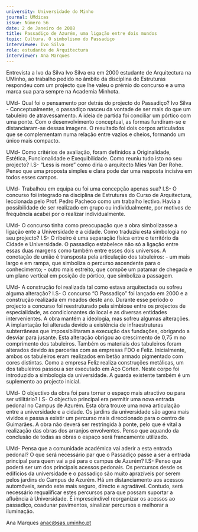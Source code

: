 ```yaml
---
university: Universidade do Minho
journal: UMdicas
issue: Número 56
date: 2 de Janeiro de 2008
title: Passadiço de Azurém, uma ligação entre dois mundos
topic: Cultura. O simbolismo do Passadiço
interviewee: Ivo Silva 
role: estudante de Arquitectura
interviewer: Ana Marques
---
```




Entrevista a Ivo da Silva
Ivo Silva era em 2000 estudante de Arquitectura na UMinho, ao trabalho pedido no âmbito da disciplina de Estruturas respondeu com um projecto que lhe valeu o
prémio do concurso e a uma marca sua para sempre na Academia Minhota.


UMd- Qual foi o pensamento por detrás
do projecto do Passadiço?
Ivo Silva - Conceptualmente, o passadiço
nasceu da vontade de ser mais do que um
tabuleiro de atravessamento. A ideia de
partida foi conciliar um pórtico com uma
ponte. Com o desenvolvimento
conceptual, as formas fundiram-se e
distanciaram-se dessas imagens. O
resultado foi dois corpos articulados que
se complementam numa relação entre
vazios e cheios, formando um único mais
compacto.


UMd- Como critérios de avaliação,
foram definidos a Originalidade,
Estética, Funcionalidade e
Exequibilidade. Como reuniu tudo isto
no seu projecto?
I.S- “Less is more” como diria o arquitecto
Mies Van Der Rohe. Penso que uma
proposta simples e clara pode dar uma
resposta incisiva em todos esses campos.


UMd- Trabalhou em equipa ou foi uma
concepção apenas sua?
I.S- O concurso foi integrado na disciplina
de Estruturas do Curso de Arquitectura,
leccionada pelo Prof. Pedro Pacheco
como um trabalho lectivo. Havia a
possibilidade de ser realizado em grupo ou
individualmente, por motivos de
frequência acabei por o realizar
individualmente.


UMd- O concurso tinha como
preocupação que a obra simbolizasse a
ligação ente a Universidade e a cidade.
Como traduziu esta simbologia no seu
projecto?
I.S- O ribeiro é uma separação física entre
o território da Cidade e Universidade. O
passadiço estabelece não só a ligação
entre essas duas margens como também
entre esses dois universos. A conotação
de união é transposta pela articulação dos
tabuleiros: - um mais largo e em rampa,
que simboliza o percurso ascendente para
o conhecimento; - outro mais estreito, que
compõe um patamar de chegada e um
plano vertical em posição de pórtico, que
simboliza a passagem.


UMd- A construção foi realizada tal
como estava arquitectada ou sofreu
alguma alteração?
I.S- O concurso “O Passadiço” foi lançado
em 2000 e a construção realizada em
meados deste ano. Durante esse período
o projecto a concurso foi reestruturado
pela simbiose entre os projectos de
especialidade, as condicionantes do local
e as diversas entidades intervenientes.
A obra mantém a ideologia, mas sofreu
algumas alterações. A implantação foi
alterada devido a existência de infraestruturas subterrâneas que
impossibilitaram a execução das
fundações, obrigando a desviar para
jusante. Esta alteração obrigou ao
crescimento de 0,75 m no comprimento
dos tabuleiros. Também os materiais dos
tabuleiros foram alterados devido ás
parcerias com as empresas FDO e Feliz.
Inicialmente, ambos os tabuleiros eram
realizados em betão armado pigmentado
com cores distintas. Como a empresa
Feliz realiza construções metálicas, um
dos tabuleiros passou a ser executado em
Aço Corten. Neste corpo foi introduzido a
simbologia da universidade.
A guarda existente também é um
suplemento ao projecto inicial.


UMd- O objectivo da obra foi para tornar
o espaço mais atractivo ou para ser
utilitário?
I.S- O objectivo principal era permitir uma
nova entrada pedonal no Campus de
Azurém. Esta obra trouxe uma nova
articulação entre a universidade e a
cidade. Os jardins da universidade são
agora mais vividos e passa a existir um
percurso mais direccionado para o centro
de Guimarães. A obra não deverá ser
restringida à ponte, pelo que é vital a
realização das obras dos arranjos
envolventes. Penso que aquando da
conclusão de todas as obras o espaço
será francamente utilizado.


UMd- Pensa que a comunidade
académica vai aderir a esta entrada
pedonal? O que será necessário par
que o Passadiço passe a ser a entrada
principal para quem vai a pé para o
campus de Azurém?
I.S- Penso que poderá ser um dos
principais acessos pedonais. Os
percursos desde os edifícios da
universidade e o passadiço são muito
aprazíveis por serem pelos jardins do
Campus de Azurém. Há um
distanciamento aos acessos automóveis,
sendo este mais seguro, directo e
agradável. Contudo, será necessário
requalificar estes percursos para que
possam suportar a afluência à
Universidade. É imprescindível
reorganizar os acessos ao passadiço,
coadunar pavimentos, sinalizar percursos
e melhorar a iluminação.


Ana Marques
anac@sas.uminho.pt